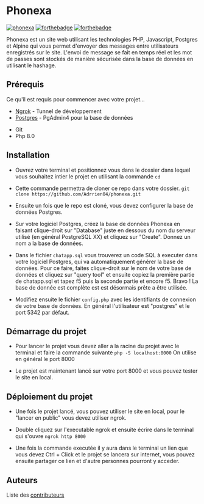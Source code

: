 # Phonexa
[![phonexa](https://forthebadge.com/images/badges/check-it-out.svg)](https://sure-tough-snail.ngrok-free.app/) [![forthebadge](https://forthebadge.com/images/badges/uses-brains.svg)](https://forthebadge.com) [![forthebadge](https://forthebadge.com/images/badges/works-on-my-machine.svg)](https://forthebadge.com)

Phonexa est un site web utilisant les technologies PHP, Javascript, Postgres et Alpine qui vous permet d'envoyer des messages entre utilisateurs enregistrés sur le site. L'envoi de message se fait en temps réel et les mot de passes sont stockés de manière sécurisée dans la base de données en utilisant le hashage.

## Prérequis
Ce qu'il est requis pour commencer avec votre projet...
* [Ngrok](https://ngrok.com/) - Tunnel de développement
* [Postgres](https://www.pgadmin.org/) - PgAdmin4 pour la base de données
- Git
- Php 8.0

## Installation
- Ouvrez votre terminal et positionnez vous dans le dossier dans lequel vous souhaitez intier le projet en utilisant la commande ``cd``

- Cette commande permettra de cloner ce repo dans votre dossier. ``git clone https://github.com/Adrrien04/phonexa.git``

- Ensuite un fois que le repo est cloné, vous devez configurer la base de données Postgres.

- Sur votre logiciel Postgres, créez la base de données Phonexa en faisant clique-droit sur "Database" juste en dessous du nom du serveur utilisé (en général PostgreSQL XX) et cliquez sur "Create". Donnez un nom a la base de données.

- Dans le fichier ``chatapp.sql`` vous trouverez un code SQL à executer dans votre logiciel Postgres, qui va automatiquement générer la base de données.
Pour ce faire, faites clique-droit sur le nom de votre base de données et cliquez sur "query tool" et ensuite copiez la première partie de chatapp.sql et tapez f5 puis la seconde partie et encore f5.
Bravo ! La base de donnée est complète est est désormais prête a être utilisée.

- Modifiez ensuite le fichier ``config.php`` avec les identifiants de connexion de votre base de données.
En général l'utilisateur est "postgres" et le port 5342 par défaut.

## Démarrage du projet
- Pour lancer le projet vous devez aller a la racine du projet avec le terminal et faire la commande suivante `` php -S localhost:8000 `` 
On utilise en général le port 8000

- Le projet est maintenant lancé sur votre port 8000 et vous pouvez tester le site en local.

## Déploiement du projet

- Une fois le projet lancé, vous pouvez utiliser le site en local, pour le "lancer en public" vous devez utiliser ngrok.

- Double cliquez sur l'executable ngrok et ensuite écrire dans le terminal qui s'ouvre ``ngrok http 8000``

- Une fois la commande executée il y aura dans le terminal un lien que vous devez Ctrl + Click et le projet se lancera sur internet, vous pouvez ensuite partager ce lien et d'autre personnes pourront y acceder.

## Auteurs
Liste des [contributeurs](https://github.com/Adrrien04/phonexa/graphs/contributors) 
